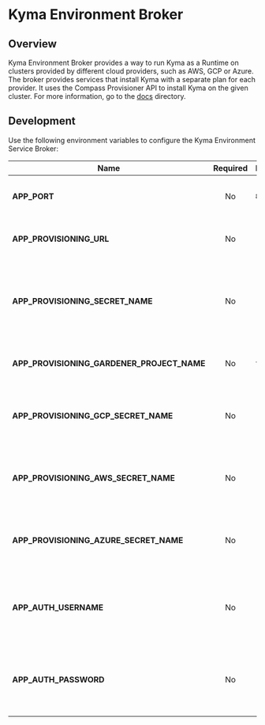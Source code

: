 # Kyma Environment Broker

## Overview

Kyma Environment Broker provides a way to run Kyma as a Runtime on clusters provided by different cloud providers, such as AWS, GCP or Azure.
The broker provides services that install Kyma with a separate plan for each provider.
It uses the Compass Provisioner API to install Kyma on the given cluster. For more information, go to the [docs](../../docs/kyma-environment-broker/) directory.

## Development

Use the following environment variables to configure the Kyma Environment Service Broker:

| Name | Required | Default | Description |
|-----|:---------:|--------|------------|
| **APP_PORT** | No | `8080` | The port on which the HTTP server listens. |
| **APP_PROVISIONING_URL** | No |  | Specifies an URL to the provisioner API. |
| **APP_PROVISIONING_SECRET_NAME** | No | | Specifies the name of the Secret which holds credentials to the Provisioner API. |
| **APP_PROVISIONING_GARDENER_PROJECT_NAME** | No | `true` | Defines the used Gardener project name. |
| **APP_PROVISIONING_GCP_SECRET_NAME** | No | | Defines the name of the Secret which holds credentials to GCP. |
| **APP_PROVISIONING_AWS_SECRET_NAME** | No | | Defines the name of the Secret which holds credentials to AWS. |
| **APP_PROVISIONING_AZURE_SECRET_NAME** | No | | Defines the name of the Secret which holds credentials to Azure. |
| **APP_AUTH_USERNAME** | No | | Specifies the Kyma Environment Service Broker authentication username. |
| **APP_AUTH_PASSWORD** | No | | Specifies the Kyma Environment Service Broker authentication password. |
